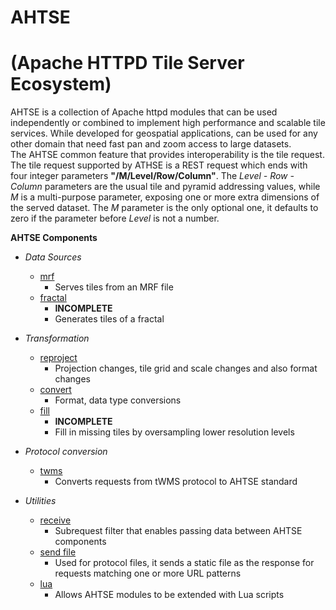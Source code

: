 # AHTSE
# (Apache HTTPD Tile Server Ecosystem)

AHTSE is a collection of Apache httpd modules that can be used independently or combined to implement high performance and scalable tile services.  While developed for geospatial applications, can be used for any other domain that need fast pan and zoom access to large datasets.  
The AHTSE common feature that provides interoperability is the tile request.  The tile request supported by ATHSE is a REST request which ends with four integer parameters **"/M/Level/Row/Column"**.  The _Level - Row - Column_ parameters are the usual tile and pyramid addressing values, while _M_ is a multi-purpose parameter, exposing one or more extra dimensions of the served dataset. The _M_ parameter is the only optional one, it defaults to zero if the parameter before _Level_ is not a number.

**AHTSE Components**

* *Data Sources*
  * [mrf](https://github.com/lucianpls/mod_mrf)
    * Serves tiles from an MRF file
  * [fractal](https://github.com/lucianpls/mod_fractal_tiles)
    * **INCOMPLETE**
    * Generates tiles of a fractal

* *Transformation*
  * [reproject](https://github.com/lucianpls/mod_reproject)
    * Projection changes, tile grid and scale changes and also format changes
  * [convert](https://github.com/lucianpls/mod_convert)
    * Format, data type conversions
  * [fill](https://github.com/lucianpls/mod_ahtse_fill)
    * **INCOMPLETE**
    * Fill in missing tiles by oversampling lower resolution levels

* *Protocol conversion*
  * [twms](https://github.com/lucianpls/mod_twms)
    * Converts requests from tWMS protocol to AHTSE standard

* *Utilities*
  * [receive](https://github.com/lucianpls/mod_receive)
    * Subrequest filter that enables passing data between AHTSE components
  * [send file](https://github.com/lucianpls/mod_sfim)
    * Used for protocol files, it sends a static file as the response for requests matching one or more URL patterns
  * [lua](https://github.com/lucianpls/mod_ahtse_lua)
    * Allows AHTSE modules to be extended with Lua scripts
